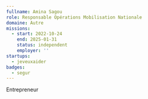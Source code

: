```yaml
---
fullname: Amina Sagou
role: Responsable Opérations Mobilisation Nationale
domaine: Autre
missions:
  - start: 2022-10-24
    end: 2025-01-31
    status: independent
    employer: ''
startups:
  - jeveuxaider
badges:
  - segur
---
```



Entrepreneur
